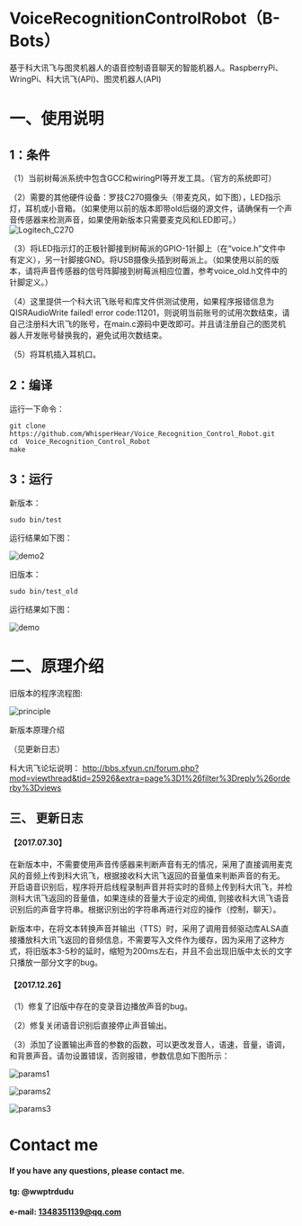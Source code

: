 # VoiceRecognitionControlRobot（B-Bots）
基于科大讯飞与图灵机器人的语音控制语音聊天的智能机器人。RaspberryPi、WringPi、科大讯飞(API)、图灵机器人(API)

# 一、使用说明
## 1：条件
（1）当前树莓派系统中包含GCC和wiringPI等开发工具。（官方的系统即可）

（2）需要的其他硬件设备：罗技C270摄像头（带麦克风，如下图），LED指示灯，耳机或小音箱。（如果使用以前的版本即带old后缀的源文件，请确保有一个声音传感器来检测声音，如果使用新版本只需要麦克风和LED即可。）
![Logitech_C270](https://github.com/WhisperHear/Voice_Recognition_Control_Robot/blob/master/photos/Logitech_C270.jpg )

（3）将LED指示灯的正极针脚接到树莓派的GPIO-1针脚上（在“voice.h”文件中有定义），另一针脚接GND。将USB摄像头插到树莓派上。（如果使用以前的版本，请将声音传感器的信号阵脚接到树莓派相应位置，参考voice_old.h文件中的针脚定义。）

（4）这里提供一个科大讯飞账号和库文件供测试使用，如果程序报错信息为QISRAudioWrite failed! error code:11201，则说明当前账号的试用次数结束，请自己注册科大讯飞的账号，在main.c源码中更改即可。并且请注册自己的图灵机器人开发账号替换我的，避免试用次数结束。

（5）将耳机插入耳机口。


## 2：编译
运行一下命令：

	git clone https://github.com/WhisperHear/Voice_Recognition_Control_Robot.git
	cd  Voice_Recognition_Control_Robot
	make

## 3：运行
新版本：

	sudo bin/test

运行结果如下图：

![demo2]( https://github.com/WhisperHear/Voice_Recognition_Control_Robot/blob/master/photos/demo2.jpg )

旧版本：

	sudo bin/test_old

运行结果如下图：

![demo]( https://github.com/WhisperHear/Voice_Recognition_Control_Robot/blob/master/photos/demo.jpg )

# 二、原理介绍

旧版本的程序流程图:

![principle]( https://github.com/WhisperHear/Voice_Recognition_Control_Robot/blob/master/photos/principle.png )

新版本原理介绍

（见更新日志）

科大讯飞论坛说明：
http://bbs.xfyun.cn/forum.php?mod=viewthread&tid=25926&extra=page%3D1%26filter%3Dreply%26orderby%3Dviews

## 三、 更新日志

#### 【2017.07.30】

在新版本中，不需要使用声音传感器来判断声音有无的情况，采用了直接调用麦克风的音频上传到科大讯飞，根据接收科大讯飞返回的音量值来判断声音的有无。 开启语音识别后，程序将开启线程录制声音并将实时的音频上传到科大讯飞，并检测科大讯飞返回的音量值，如果连续的音量大于设定的阀值, 则接收科大讯飞语音识别后的声音字符串。根据识别出的字符串再进行对应的操作（控制，聊天）。

新版本中，在将文本转换声音并输出（TTS）时，采用了调用音频驱动库ALSA直接播放科大讯飞返回的音频信息，不需要写入文件作为缓存，因为采用了这种方式，将旧版本3-5秒的延时，缩短为200ms左右，并且不会出现旧版中太长的文字只播放一部分文字的bug。

#### 【2017.12.26】

（1）修复了旧版中存在的变录音边播放声音的bug。

（2）修复关闭语音识别后直接停止声音输出。

（3）添加了设置输出声音的参数的函数，可以更改发音人，语速，音量，语调，和背景声音。请勿设置错误，否则报错，参数信息如下图所示：

![params1]( https://github.com/WhisperHear/Voice_Recognition_Control_Robot/blob/master/photos/params1.png )

![params2]( https://github.com/WhisperHear/Voice_Recognition_Control_Robot/blob/master/photos/params2.png )

![params3]( https://github.com/WhisperHear/Voice_Recognition_Control_Robot/blob/master/photos/params3.jpg )


# Contact me 
#### If you have any questions, please contact me.
#### tg: @wwptrdudu
#### e-mail: 1348351139@qq.com
